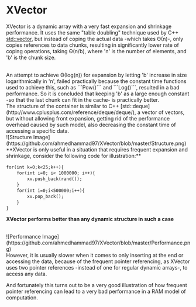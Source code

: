 # XVector

XVector is a dynamic array with a very fast expansion and shrinkage performance. It uses the same "table doubling" technique used by C++ [std::vector](http://www.cplusplus.com/reference/vector/vector/), but instead of coping the actual data -which takes Θ(n)-, only copies references to data chunks, resulting in significantly lower rate of coping operations, taking Θ(n/b), where 'n' is the number of elements, and 'b' is the chunk size.

<br>
An attempt to achieve Θ(log(n)) for expansion by letting 'b' increase in size logarithmically in 'n', failed practically because the constant time functions used to achieve this, such as ```Pow()``` and ```Log()```, resulted in a bad performance. So it is concluded that keeping 'b' as a large enough constant -so that the last chunk can fit in the cache- is practically better.

<br>
The structure of the container is similar to C++ [std::deque](http://www.cplusplus.com/reference/deque/deque/), a vector of vectors, but without allowing front expansion, getting rid of the performance overhead caused by such model, also decreasing the constant time of accessing a specific data.

<br>
![Structure Image](https://github.com/ahmedhammad97/XVector/blob/master/Structure.png)

<br>
**XVector is only useful in a situation that requires frequent expansion and shrinkage, consider the following code for illustration:**

```
for(int k=0;k<25;k++){
    for(int i=0; i< 1000000; i++){
        xv.push_back(rand());
    }
    for(int i=0;i<500000;i++){
        xv.pop_back();
    }
}
```

**XVector performs better than any dynamic structure in such a case**

<br>
![Performance Image](https://github.com/ahmedhammad97/XVector/blob/master/Performance.png)

<br>
However, it is usually slower when it comes to only inserting at the end or accessing the data, because of the frequent pointer referencing, as XVector uses two pointer references -instead of one for regular dynamic arrays-, to access any data.

And fortunately this turns out to be a very good illustration of how frequent pointer referencing can lead to a very bad performance in a RAM model of computation.
